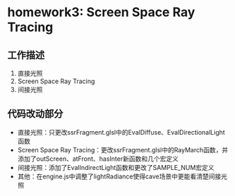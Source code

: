 # homework3: Screen Space Ray Tracing

## 工作描述

1. 直接光照
2. Screen Space Ray Tracing
3. 间接光照

## 代码改动部分

* 直接光照：只更改ssrFragment.glsl中的EvalDiffuse、EvalDirectionalLight函数
* Screen Space Ray Tracing：更改ssrFragment.glsl中的RayMarch函数，并添加了outScreen、atFront、hasInter新函数和几个宏定义
* 间接光照：添加了EvalIndirectLight函数和更改了SAMPLE_NUM宏定义
* 其他：在engine.js中调整了lightRadiance使得cave场景中更能看清楚间接光照